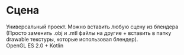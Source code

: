 # Сцена

Универсальный проект. Можно вставить любую сцену из блендера (Просто заменить .obj и .mtl файлы на другие + вставить в папку drawable текстуры, которые использовал блендер).  
OpenGL ES 2.0 + Kotlin
